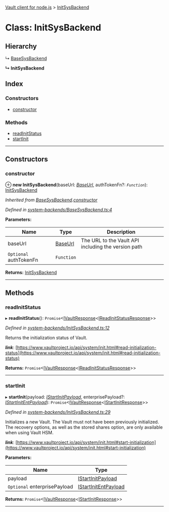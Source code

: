 [Vault client for node.js](../README.md) > [InitSysBackend](../classes/initsysbackend.md)

# Class: InitSysBackend

## Hierarchy

↳  [BaseSysBackend](basesysbackend.md)

**↳ InitSysBackend**

## Index

### Constructors

* [constructor](initsysbackend.md#constructor)

### Methods

* [readInitStatus](initsysbackend.md#readinitstatus)
* [startInit](initsysbackend.md#startinit)

---

## Constructors

<a id="constructor"></a>

###  constructor

⊕ **new InitSysBackend**(baseUrl: *[BaseUrl](../#baseurl)*, authTokenFn?: *`Function`*): [InitSysBackend](initsysbackend.md)

*Inherited from [BaseSysBackend](basesysbackend.md).[constructor](basesysbackend.md#constructor)*

*Defined in [system-backends/BaseSysBackend.ts:4](https://github.com/theogravity/vault-tacular/blob/560d138/src/system-backends/BaseSysBackend.ts#L4)*

**Parameters:**

| Name | Type | Description |
| ------ | ------ | ------ |
| baseUrl | [BaseUrl](../#baseurl) |  The URL to the Vault API including the version path |
| `Optional` authTokenFn | `Function` |

**Returns:** [InitSysBackend](initsysbackend.md)

___

## Methods

<a id="readinitstatus"></a>

###  readInitStatus

▸ **readInitStatus**(): `Promise`<[IVaultResponse](../interfaces/ivaultresponse.md)<[IReadInitStatusResponse](../interfaces/iinitsysbackend.ireadinitstatusresponse.md)>>

*Defined in [system-backends/InitSysBackend.ts:12](https://github.com/theogravity/vault-tacular/blob/560d138/src/system-backends/InitSysBackend.ts#L12)*

Returns the initialization status of Vault.

*__link__*: [https://www.vaultproject.io/api/system/init.html#read-initialization-status](https://www.vaultproject.io/api/system/init.html#read-initialization-status)

**Returns:** `Promise`<[IVaultResponse](../interfaces/ivaultresponse.md)<[IReadInitStatusResponse](../interfaces/iinitsysbackend.ireadinitstatusresponse.md)>>

___
<a id="startinit"></a>

###  startInit

▸ **startInit**(payload: *[IStartInitPayload](../interfaces/iinitsysbackend.istartinitpayload.md)*, enterprisePayload?: *[IStartInitEntPayload](../interfaces/iinitsysbackend.istartinitentpayload.md)*): `Promise`<[IVaultResponse](../interfaces/ivaultresponse.md)<[IStartInitResponse](../interfaces/iinitsysbackend.istartinitresponse.md)>>

*Defined in [system-backends/InitSysBackend.ts:29](https://github.com/theogravity/vault-tacular/blob/560d138/src/system-backends/InitSysBackend.ts#L29)*

Initializes a new Vault. The Vault must not have been previously initialized. The recovery options, as well as the stored shares option, are only available when using Vault HSM.

*__link__*: [https://www.vaultproject.io/api/system/init.html#start-initialization](https://www.vaultproject.io/api/system/init.html#start-initialization)

**Parameters:**

| Name | Type |
| ------ | ------ |
| payload | [IStartInitPayload](../interfaces/iinitsysbackend.istartinitpayload.md) |
| `Optional` enterprisePayload | [IStartInitEntPayload](../interfaces/iinitsysbackend.istartinitentpayload.md) |

**Returns:** `Promise`<[IVaultResponse](../interfaces/ivaultresponse.md)<[IStartInitResponse](../interfaces/iinitsysbackend.istartinitresponse.md)>>

___

